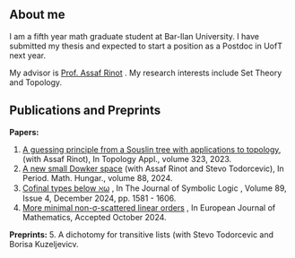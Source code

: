 ## About me

I am a fifth year math graduate student at Bar-Ilan University.
I have submitted my thesis and expected to start a position as a Postdoc in UofT next year.

My advisor is [Prof. Assaf Rinot](https://www.assafrinot.com) . My research interests include Set Theory and Topology.

## Publications and Preprints

**Papers:**

1. [A guessing principle from a Souslin tree with applications to topology](https://www.sciencedirect.com/science/article/pii/S016686412200298X), (with Assaf Rinot), In Topology Appl., volume 323, 2023.
2. [A new small Dowker space](https://doi.org/10.1007/s10998-023-00541-6) (with Assaf Rinot and Stevo Todorcevic), In Period. Math. Hungar., volume 88, 2024.
3. [Cofinal types below ℵω](https://www.cambridge.org/core/journals/journal-of-symbolic-logic/article/cofinal-types-below-aleph-omega/C5AFBD4BDB3B1E74AC80D8A7BC9557BF) , In The Journal of Symbolic Logic , Volume 89, Issue 4, December 2024, pp. 1581 - 1606.
4. [More minimal non-σ-scattered linear orders](https://link.springer.com/article/10.1007/s40879-024-00780-y) , In European Journal of Mathematics, Accepted October 2024.

**Preprints:**
5. A dichotomy for transitive lists (with Stevo Todorcevic and Borisa Kuzeljevicv.

